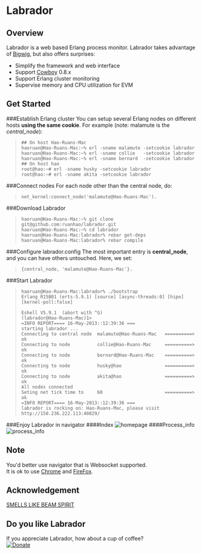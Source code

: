 Labrador
========

Overview
--------
Labrador is a web based Erlang process monitor.
Labrador takes advantage of [Bigwig], but also offers surprises: 

  - Simplify the framework and web interface
  - Support [Cowboy] 0.8.x
  - Support Erlang cluster monitoring
  - Supervise memory and CPU utilization for EVM

Get Started
-----------
###Establish Erlang cluster
You can setup several Erlang nodes on different hosts **using the same cookie**. For example (note: malamute is the *central_node*):
>     ## On host Hao-Ruans-Mac
>     haoruan@Hao-Ruans-Mac:~% erl -sname malamute -setcookie labrador
>     haoruan@Hao-Ruans-Mac:~% erl -sname collie   -setcookie labrador
>     haoruan@Hao-Ruans-Mac:~% erl -sname bernard  -setcookie labrador
>     ## On host hao
>     root@hao:~# erl -sname husky -setcookie labrador
>     root@hao:~# erl -sname akita -setcookie labrador

###Connect nodes
For each node other than the central node, do:
>     net_kernel:connect_node('malamute@Hao-Ruans-Mac').

###Download Labrador
>     haoruan@Hao-Ruans-Mac:~% git clone git@github.com:ruanhao/labrador.git
>     haoruan@Hao-Ruans-Mac:~% cd labrador
>     haoruan@Hao-Ruans-Mac:labrador% rebar get-deps
>     haoruan@Hao-Ruans-Mac:labrador% rebar compile

###Configure labrador.config
The most important entry is **central_node**, and you can have others untouched. Here, we set:
>     {central_node, 'malamute@Hao-Ruans-Mac'}.

###Start Labrador
>     haoruan@Hao-Ruans-Mac:labrador% ./bootstrap
>     Erlang R15B01 (erts-5.9.1) [source] [async-threads:0] [hipe] [kernel-poll:false]
>     
>     Eshell V5.9.1  (abort with ^G)
>     (labrador@Hao-Ruans-Mac)1> 
>     =INFO REPORT==== 16-May-2013::12:39:36 ===
>     starting labrador ...  
>     Connecting to central node  malamute@Hao-Ruans-Mac   ==========> ok
>     Connecting to node          collie@Hao-Ruans-Mac     ==========> ok
>     Connecting to node          bernard@Hao-Ruans-Mac    ==========> ok
>     Connecting to node          husky@hao                ==========> ok
>     Connecting to node          akita@hao                ==========> ok
>     All nodes connected  
>     Seting net tick time to     60                       ==========> ok
>     =INFO REPORT==== 16-May-2013::12:39:36 ===
>     labrador is rocking on: Hao-Ruans-Mac, please visit http://150.236.222.113:40829/

###Enjoy Labrador in navigator
####Index
![homepage][1]
####Process_info
![process_info][2]

Note
----
You'd better use navigator that is Websocket supported.  
It is ok to use [Chrome] and [FireFox].

Acknowledgement
---------------
[SMELLS LIKE BEAM SPIRIT]

Do you like Labrador
--------------------
If you appreciate Labrador, how about a cup of coffee?  
[![Donate]](http://goo.gl/bk94M)


  [Bigwig]:  https://github.com/beamspirit/bigwig.git
  [Cowboy]:  https://github.com/extend/cowboy.git
  [SMELLS LIKE BEAM SPIRIT]:  http://www.metabrew.com/article/bigwig-erlang-webtool-spawnfest
  [Chrome]:  http://www.google.com/chrome/
  [FireFox]:  http://www.mozilla.org/en-US/firefox/
  [Donate]:  https://www.paypal.com/en_US/i/btn/btn_donate_SM.gif
  [1]:  https://raw.github.com/ruanhao/labrador/master/priv/img/labrador_overview.png
  [2]:  https://raw.github.com/ruanhao/labrador/master/priv/img/process_info.png
